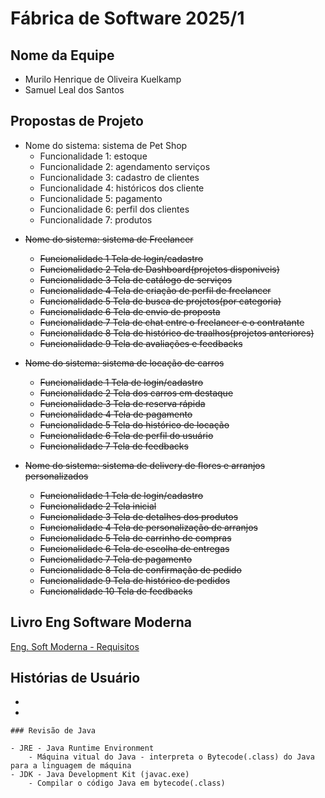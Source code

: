 # Fábrica de Software 2025/1

## Nome da Equipe
- Murilo Henrique de Oliveira Kuelkamp
- Samuel Leal dos Santos

## Propostas de Projeto

- Nome do sistema: sistema de Pet Shop
    - Funcionalidade 1: estoque
    - Funcionalidade 2: agendamento serviços
    - Funcionalidade 3: cadastro de clientes
    - Funcionalidade 4: históricos dos cliente
    - Funcionalidade 5: pagamento
    - Funcionalidade 6: perfil dos clientes
    - Funcionalidade 7: produtos
<s>

- Nome do sistema: sistema de Freelancer
    - Funcionalidade 1 Tela de login/cadastro
    - Funcionalidade 2 Tela de Dashboard(projetos disponiveis)
    - Funcionalidade 3 Tela de catálogo de serviços
    - Funcionalidade 4 Tela de criação de perfil de freelancer
    - Funcionalidade 5 Tela de busca de projetos(por categoria)
    - Funcionalidade 6 Tela de envio de proposta
    - Funcionalidade 7 Tela de chat entre o freelancer e o contratante
    - Funcionalidade 8 Tela de histórico de traalhos(projetos anteriores)
    - Funcionalidade 9 Tela de avaliações e feedbacks

- Nome do sistema: sistema de locação de carros
    - Funcionalidade 1 Tela de login/cadastro
    - Funcionalidade 2 Tela dos carros em destaque
    - Funcionalidade 3 Tela de reserva rápida
    - Funcionalidade 4 Tela de pagamento
    - Funcionalidade 5 Tela do histórico de locação
    - Funcionalidade 6 Tela de perfil do usuário
    - Funcionalidade 7 Tela de feedbacks

- Nome do sistema: sistema de delivery de flores e arranjos personalizados
    - Funcionalidade 1 Tela de login/cadastro
    - Funcionalidade 2 Tela inicial
    - Funcionalidade 3 Tela de detalhes dos produtos
    - Funcionalidade 4 Tela de personalização de arranjos
    - Funcionalidade 5 Tela de carrinho de compras
    - Funcionalidade 6 Tela de escolha de entregas
    - Funcionalidade 7 Tela de pagamento
    - Funcionalidade 8 Tela de confirmação de pedido
    - Funcionalidade 9 Tela de histórico de pedidos
    - Funcionalidade 10 Tela de feedbacks
</s>

## Livro Eng Software Moderna
[Eng. Soft Moderna - Requisitos](https://engsoftmoderna.info/cap3.html)

## Histórias de Usuário
-
- 

    ### Revisão de Java

    - JRE - Java Runtime Environment
        - Máquina vitual do Java - interpreta o Bytecode(.class) do Java para a linguagem de máquina
    - JDK - Java Development Kit (javac.exe)
        - Compilar o código Java em bytecode(.class)